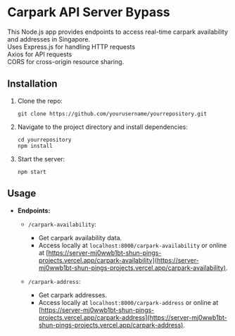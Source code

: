 # Carpark API Server Bypass

This Node.js app provides endpoints to access real-time carpark availability and addresses in Singapore. <br>
Uses Express.js for handling HTTP requests <br>
Axios for API requests <br>
CORS for cross-origin resource sharing. <br>

## Installation

1. Clone the repo:

    ```
    git clone https://github.com/yourusername/yourrepository.git
    ```

2. Navigate to the project directory and install dependencies:

    ```
    cd yourrepository
    npm install
    ```

3. Start the server:

    ```
    npm start
    ```

## Usage

- **Endpoints:**

  - `/carpark-availability`: 
    - Get carpark availability data. 
    - Access locally at `localhost:8000/carpark-availability` or online at [https://server-mj0wwb1bt-shun-pings-projects.vercel.app/carpark-availability](https://server-mj0wwb1bt-shun-pings-projects.vercel.app/carpark-availability).

  - `/carpark-address`: 
    - Get carpark addresses. 
    - Access locally at `localhost:8000/carpark-address` or online at [https://server-mj0wwb1bt-shun-pings-projects.vercel.app/carpark-address](https://server-mj0wwb1bt-shun-pings-projects.vercel.app/carpark-address).




